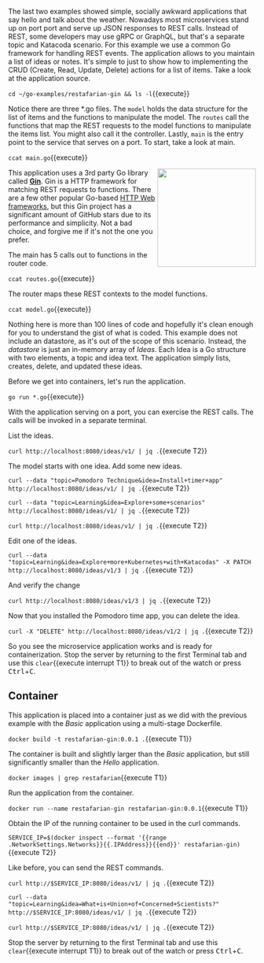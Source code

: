 The last two examples showed simple, socially awkward applications that say hello and talk about the weather. Nowadays most microservices stand up on port port and serve up JSON responses to REST calls. Instead of REST, some developers may use gRPC or GraphQL, but that's a separate topic and Katacoda scenario. For this example we use a common Go framework for handling REST events. The application allows to you maintain a list of ideas or notes. It's simple to just to show how to implementing the CRUD (Create, Read, Update, Delete) actions for a list of items. Take a look at the application source.

`cd ~/go-examples/restafarian-gin && ls -l`{{execute}}

Notice there are three *.go files. The `model` holds the data structure for the list of items and the functions to manipulate the model. The `routes` call the functions that map the REST requests to the model functions to manipulate the items list. You might also call it the controller. Lastly, `main` is the entry point to the service that serves on a port. To start, take a look at main.

`ccat main.go`{{execute}}

<img align="right" src="./assets/gin.png" width="200">

This application uses a 3rd party Go library called [**Gin**](https://github.com/gin-gonic/gin). Gin is a HTTP framework for matching REST requests to functions. There are a few other popular Go-based [HTTP Web frameworks](https://github.com/avelino/awesome-go#web-frameworks), but this Gin project has a significant amount of GitHub stars due to its performance and simplicity. Not a bad choice, and forgive me if it's not the one you prefer.

The main has 5 calls out to functions in the router code.

`ccat routes.go`{{execute}}

The router maps these REST contexts to the model functions.

`ccat model.go`{{execute}}

Nothing here is more than 100 lines of code and hopefully it's clean enough for you to understand the gist of what is coded. This example does not include an datastore, as it's out of the scope of this scenario. Instead, the _datastore_ is just an in-memory array of _Ideas_. Each Idea is a Go structure with two elements, a topic and idea text. The application simply lists, creates, delete, and updated these ideas.

Before we get into containers, let's run the application.

`go run *.go`{{execute}}

With the application serving on a port, you can exercise the REST calls. The calls will be invoked in a separate terminal.

List the ideas.

`curl http://localhost:8080/ideas/v1/ | jq .`{{execute T2}}

The model starts with one idea. Add some new ideas.

`curl --data "topic=Pomodoro Technique&idea=Install+timer+app" http://localhost:8080/ideas/v1/ | jq .`{{execute T2}}

`curl --data "topic=Learning&idea=Explore+some+scenarios" http://localhost:8080/ideas/v1/ | jq .`{{execute T2}}

`curl http://localhost:8080/ideas/v1/ | jq .`{{execute T2}}

Edit one of the ideas.

`curl --data "topic=Learning&idea=Explore+more+Kubernetes+with+Katacodas" -X PATCH http://localhost:8080/ideas/v1/3 | jq .`{{execute T2}}

And verify the change

`curl http://localhost:8080/ideas/v1/3 | jq .`{{execute T2}}

Now that you installed the Pomodoro time app, you can delete the idea.

`curl -X "DELETE" http://localhost:8080/ideas/v1/2 | jq .`{{execute T2}}

So you see the microservice application works and is ready for containerization. Stop the server by returning to the first Terminal tab and use this ```clear```{{execute interrupt T1}} to break out of the watch or press <kbd>Ctrl</kbd>+<kbd>C</kbd>.

## Container

This application is placed into a container just as we did with the previous example with the _Basic_ application using a multi-stage Dockerfile.

`docker build -t restafarian-gin:0.0.1 .`{{execute T1}}

The container is built and slightly larger than the _Basic_ application, but still significantly smaller than the _Hello_ application.

`docker images | grep restafarian`{{execute T1}}

Run the application from the container.

`docker run --name restafarian-gin restafarian-gin:0.0.1`{{execute T1}}

Obtain the IP of the running container to be used in the curl commands.

`SERVICE_IP=$(docker inspect --format '{{range .NetworkSettings.Networks}}{{.IPAddress}}{{end}}' restafarian-gin)`{{execute T2}}

Like before, you can send the REST commands.

`curl http://$SERVICE_IP:8080/ideas/v1/ | jq .`{{execute T2}}

`curl --data "topic=Learning&idea=What+is+Union+of+Concerned+Scientists‎?" http://$SERVICE_IP:8080/ideas/v1/ | jq .`{{execute T2}}

`curl http://$SERVICE_IP:8080/ideas/v1/ | jq .`{{execute T2}}

Stop the server by returning to the first Terminal tab and use this ```clear```{{execute interrupt T1}} to break out of the watch or press <kbd>Ctrl</kbd>+<kbd>C</kbd>.

